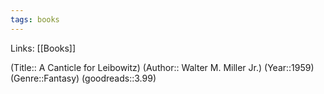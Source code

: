 ```yaml
---
tags: books
---
```

Links: [[Books]]

(Title:: A Canticle for Leibowitz)
(Author:: Walter M. Miller Jr.)
(Year::1959)
(Genre::Fantasy)
(goodreads::3.99)









